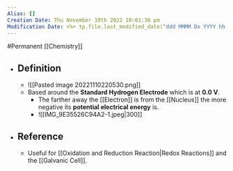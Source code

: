 ```yaml
---
Alias: []
Creation Date: Thu November 10th 2022 10:01:36 pm 
Modification Date: <%+ tp.file.last_modified_date("ddd MMMM Do YYYY hh:mm:ss a") %>
---
```

#Permanent [[Chemistry]]

- ## Definition
	- ![[Pasted image 20221110220530.png]]
	- Based around the **Standard Hydrogen Electrode** which is at **0.0 V**.
		- The farther away the [[Electron]] is from the [[Nucleus]] the more negative its **potential electrical energy** is.
		- ![[IMG_9E35526C94A2-1.jpeg|300]]
- ## Reference
	- Useful for [[Oxidation and Reduction Reaction|Redox Reactions]] and the [[Galvanic Cell]].